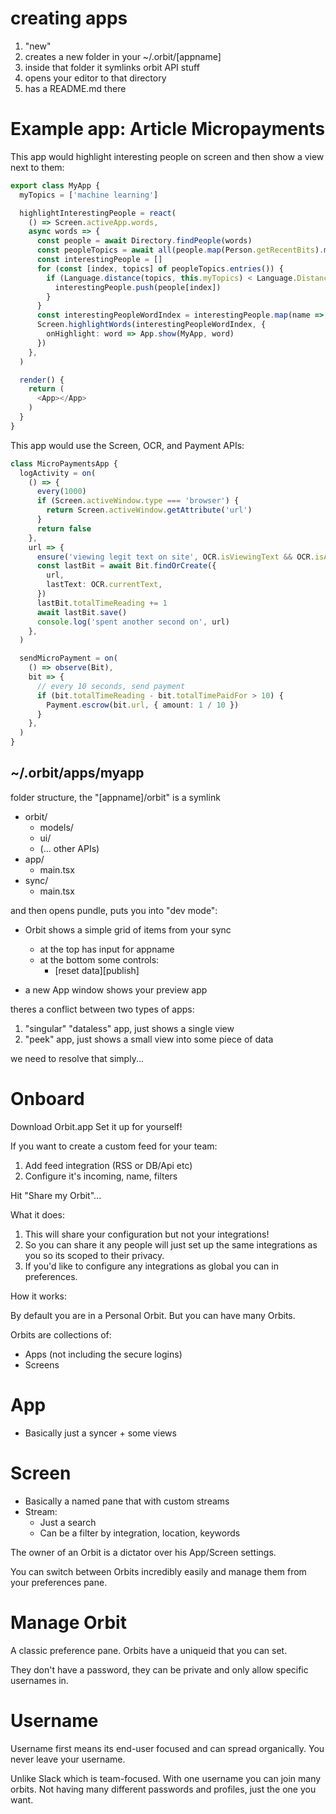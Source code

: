 # creating apps

1. "new"
2. creates a new folder in your ~/.orbit/[appname]
3. inside that folder it symlinks orbit API stuff
4. opens your editor to that directory
5. has a README.md there

# Example app: Article Micropayments

This app would highlight interesting people on screen and then show a view next to them:

```ts
export class MyApp {
  myTopics = ['machine learning']

  highlightInterestingPeople = react(
    () => Screen.activeApp.words,
    async words => {
      const people = await Directory.findPeople(words)
      const peopleTopics = await all(people.map(Person.getRecentBits).map(Language.importantWords))
      const interestingPeople = []
      for (const [index, topics] of peopleTopics.entries()) {
        if (Language.distance(topics, this.myTopics) < Language.Distance.Similar) {
          interestingPeople.push(people[index])
        }
      }
      const interestingPeopleWordIndex = interestingPeople.map(name => words.indexOf(name)))
      Screen.highlightWords(interestingPeopleWordIndex, {
        onHighlight: word => App.show(MyApp, word)
      })
    },
  )

  render() {
    return (
      <App></App>
    )
  }
}
```

This app would use the Screen, OCR, and Payment APIs:

```ts
class MicroPaymentsApp {
  logActivity = on(
    () => {
      every(1000)
      if (Screen.activeWindow.type === 'browser') {
        return Screen.activeWindow.getAttribute('url')
      }
      return false
    },
    url => {
      ensure('viewing legit text on site', OCR.isViewingText && OCR.isActivelyViewing)
      const lastBit = await Bit.findOrCreate({
        url,
        lastText: OCR.currentText,
      })
      lastBit.totalTimeReading += 1
      await lastBit.save()
      console.log('spent another second on', url)
    },
  )

  sendMicroPayment = on(
    () => observe(Bit),
    bit => {
      // every 10 seconds, send payment
      if (bit.totalTimeReading - bit.totalTimePaidFor > 10) {
        Payment.escrow(bit.url, { amount: 1 / 10 })
      }
    },
  )
}
```

## ~/.orbit/apps/myapp

folder structure, the "[appname]/orbit" is a symlink

- orbit/
  - models/
  - ui/
  - (... other APIs)
- app/
  - main.tsx
- sync/
  - main.tsx

and then opens pundle, puts you into "dev mode":

- Orbit shows a simple grid of items from your sync

  - at the top has input for appname
  - at the bottom some controls:
    - [reset data][publish]

- a new App window shows your preview app

theres a conflict between two types of apps:

1. "singular" "dataless" app, just shows a single view
2. "peek" app, just shows a small view into some piece of data

we need to resolve that simply...

# Onboard

Download Orbit.app
Set it up for yourself!

If you want to create a custom feed for your team:

1. Add feed integration (RSS or DB/Api etc)
2. Configure it's incoming, name, filters

Hit "Share my Orbit"...

What it does:

1. This will share your configuration but not your integrations!
2. So you can share it any people will just set up the same integrations as you so its scoped to their privacy.
3. If you'd like to configure any integrations as global you can in preferences.

How it works:

By default you are in a Personal Orbit. But you can have many Orbits.

Orbits are collections of:

- Apps (not including the secure logins)
- Screens

# App

- Basically just a syncer + some views

# Screen

- Basically a named pane that with custom streams
- Stream:
  - Just a search
  - Can be a filter by integration, location, keywords

The owner of an Orbit is a dictator over his App/Screen settings.

You can switch between Orbits incredibly easily and manage them from your preferences pane.

# Manage Orbit

A classic preference pane. Orbits have a uniqueid that you can set.

They don't have a password, they can be private and only allow specific usernames in.

# Username

Username first means its end-user focused and can spread organically. You never leave your username.

Unlike Slack which is team-focused. With one username you can join many orbits. Not having many different passwords and profiles, just the one you want.

